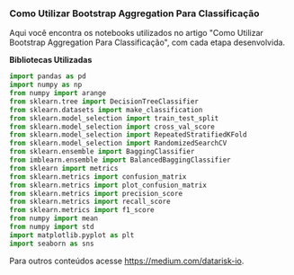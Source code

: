 ### Como Utilizar Bootstrap Aggregation Para Classificação

Aqui você encontra os notebooks utilizados no artigo "Como Utilizar Bootstrap Aggregation Para Classificação", com cada etapa desenvolvida.

**Bibliotecas Utilizadas**

```Python
import pandas as pd
import numpy as np
from numpy import arange
from sklearn.tree import DecisionTreeClassifier
from sklearn.datasets import make_classification
from sklearn.model_selection import train_test_split
from sklearn.model_selection import cross_val_score
from sklearn.model_selection import RepeatedStratifiedKFold
from sklearn.model_selection import RandomizedSearchCV
from sklearn.ensemble import BaggingClassifier
from imblearn.ensemble import BalancedBaggingClassifier
from sklearn import metrics
from sklearn.metrics import confusion_matrix
from sklearn.metrics import plot_confusion_matrix
from sklearn.metrics import precision_score
from sklearn.metrics import recall_score
from sklearn.metrics import f1_score
from numpy import mean
from numpy import std
import matplotlib.pyplot as plt
import seaborn as sns
```

Para outros conteúdos acesse https://medium.com/datarisk-io.
